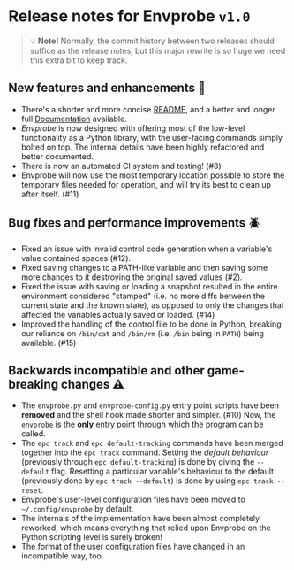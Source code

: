 Release notes for Envprobe `v1.0`
=================================

> :bulb: **Note!** Normally, the commit history between two releases should suffice as the release notes, but this major rewrite is so huge we need this extra bit to keep track.

New features and enhancements :newspaper:
-----------------------------------------

 * There's a shorter and more concise [README](/README.md), and a better and longer full [Documentation](/docs/index.rst) available.
 * *Envprobe* is now designed with offering most of the low-level functionality as a Python library, with the user-facing commands simply bolted on top.
   The internal details have been highly refactored and better documented.
 * There is now an automated CI system and testing! (#8)
 * Envprobe will now use the most temporary location possible to store the temporary files needed for operation, and will try its best to clean up after itself. (#11)


Bug fixes and performance improvements :beetle:
-----------------------------------------------

 * Fixed an issue with invalid control code generation when a variable's value contained spaces (#12).
 * Fixed saving changes to a PATH-like variable and then saving some more changes to it destroying the original saved values (#2).
 * Fixed the issue with saving or loading a snapshot resulted in the entire environment considered "stamped" (i.e. no more diffs between the current state and the known state), as opposed to only the changes that affected the variables actually saved or loaded. (#14)
 * Improved the handling of the control file to be done in Python, breaking our reliance on `/bin/cat` and `/bin/rm` (i.e. `/bin` being in `PATH`) being available. (#15)


Backwards incompatible and other game-breaking changes :warning:
----------------------------------------------------------------

 * The `envprobe.py` and `envprobe-config.py` entry point scripts have been **removed** and the shell hook made shorter and simpler. (#10)
   Now, the `envprobe` is the **only** entry point through which the program can be called.
 * The `epc track` and `epc default-tracking` commands have been merged together into the `epc track` command.
   Setting the *default behaviour* (previously through `epc default-tracking`) is done by giving the `--default` flag.
   Resetting a particular variable's behaviour to the default (previously done by `epc track --default`) is done by using `epc track --reset`.
 * Envprobe's user-level configuration files have been moved to `~/.config/envprobe` by default.
 * The internals of the implementation have been almost completely reworked, which means everything that relied upon Envprobe on the Python scripting level is surely broken!
 * The format of the user configuration files have changed in an incompatible way, too.
